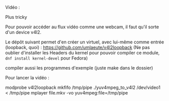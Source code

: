 

Vidéo :

Plus tricky

Pour pouvoir accéder au flux vidéo comme une webcam, il faut qu'il sorte d'un device v4l2.

Le dépôt suivant permet d'en créer un virtuel, avec lui-même comme entrée (loopback, quoi) :
https://github.com/umlaeute/v4l2loopback
(Ne pas oublier d'installer les Headers du kernel pour pouvoir compiler ce module, `dnf install kernel-devel` pour Fedora)

compiler aussi les programmes d'exemple (juste make dans le dossier)

Pour lancer la vidéo :

modprobe v4l2loopback
mkfifo /tmp/pipe
./yuv4mpeg_to_v4l2 /dev/video1 < /tmp/pipe
mplayer file.mkv -vo yuv4mpeg:file=/tmp/pipe
